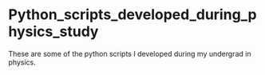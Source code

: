 # Python_scripts_developed_during_physics_study
These are some of the python scripts I developed during my undergrad in physics.
